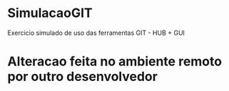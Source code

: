 # SimulacaoGIT
Exercicio simulado de uso das ferramentas GIT - HUB + GUI
# Alteracao feita no ambiente remoto por outro desenvolvedor
